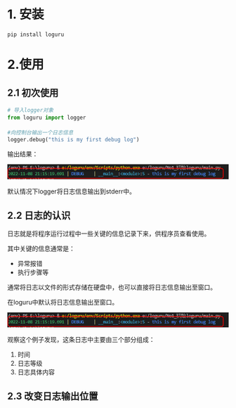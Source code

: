 # 1. 安装  

```shell	
pip install loguru
```

# 2.使用  

## 2.1 初次使用 

```python	
# 导入logger对象
from loguru import logger

#向控制台输出一个日志信息
logger.debug("this is my first debug log")
```

输出结果：

![image-20221108211555052](loguru.assets/image-20221108211555052.png)

默认情况下logger将日志信息输出到stderr中。

## 2.2 日志的认识

日志就是将程序运行过程中一些关键的信息记录下来，供程序员查看使用。

其中关键的信息通常是：

- 异常报错
- 执行步骤等

通常将日志以文件的形式存储在硬盘中，也可以直接将日志信息输出至窗口。

在loguru中默认将日志信息输出至窗口。

![image-20221108211555052](loguru.assets/image-20221108211555052.png)

观察这个例子发现，这条日志中主要由三个部分组成：

1. 时间
2. 日志等级
3. 日志具体内容

## 2.3 改变日志输出位置

